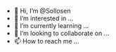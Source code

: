 - 👋 Hi, I’m @Sollosen
- 👀 I’m interested in ...
- 🌱 I’m currently learning ...
- 💞️ I’m looking to collaborate on ...
- 📫 How to reach me ...

<!---
Sollosen/Sollosen is a ✨ special ✨ repository because its `README.md` (this file) appears on your GitHub profile.
You can click the Preview link to take a look at your changes.
--->
